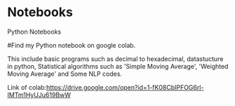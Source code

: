 # Notebooks
Python Notebooks

#Find my Python notebook on google colab. 

This include basic programs such as decimal to hexadecimal, datastucture in python, Statistical algorithms such as 'Simple Moving Average', 'Weighted Moving Average' and Some NLP codes.

Link of colab:https://drive.google.com/open?id=1-fK08CbIPFOG6rl-IMTm1HyUJu619BwW

